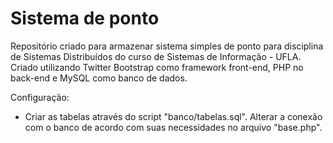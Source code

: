 Sistema de ponto
=============

Repositório criado para armazenar sistema simples de ponto para disciplina de Sistemas Distribuídos do curso de Sistemas de Informação - UFLA.
Criado utilizando Twitter Bootstrap como framework front-end, PHP no back-end e MySQL como banco de dados.

Configuração:
* Criar as tabelas através do script "banco/tabelas.sql". Alterar a conexão com o banco de acordo com suas necessidades no arquivo "base.php".
